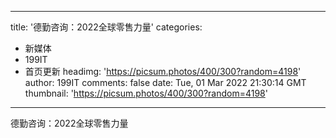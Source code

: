 
---
title: '德勤咨询：2022全球零售力量'
categories: 
 - 新媒体
 - 199IT
 - 首页更新
headimg: 'https://picsum.photos/400/300?random=4198'
author: 199IT
comments: false
date: Tue, 01 Mar 2022 21:30:14 GMT
thumbnail: 'https://picsum.photos/400/300?random=4198'
---

<div>   
德勤咨询：2022全球零售力量  
</div>
            